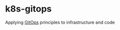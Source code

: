 # k8s-gitops

Applying [GitOps](https://www.weave.works/blog/what-is-gitops-really) principles to infrastructure and code
